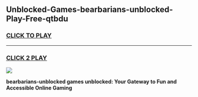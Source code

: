 
## Unblocked-Games-bearbarians-unblocked-Play-Free-qtbdu
<h3>
<a href="https://premium76.site?title=bearbarians-unblocked&ref=23A">CLICK TO PLAY</a></h3>
<hr>

<h3>
<a href="https://premium76.site?title=bearbarians-unblocked&ref=23A">CLICK 2 PLAY</a>
  
</h3>

<a href="https://premium76.site?title=bearbarians-unblocked&ref=23A"><img src="https://clearcache.store/games.png"></a>


**bearbarians-unblocked games unblocked: Your Gateway to Fun and Accessible Online Gaming**
